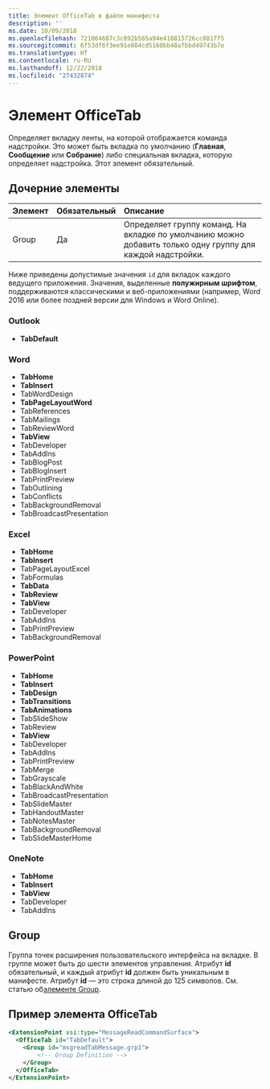 ```yaml
---
title: Элемент OfficeTab в файле манифеста
description: ''
ms.date: 10/09/2018
ms.openlocfilehash: 721064687c3c892b565a94e418815726cc0817f5
ms.sourcegitcommit: 6f53df6f3ee91e084cd5160bb48afbbd49743b7e
ms.translationtype: HT
ms.contentlocale: ru-RU
ms.lasthandoff: 12/22/2018
ms.locfileid: "27432874"
---
```

# <a name="officetab-element"></a>Элемент OfficeTab

Определяет вкладку ленты, на которой отображается команда надстройки. Это может быть вкладка по умолчанию (**Главная**, **Сообщение** или **Собрание**) либо специальная вкладка, которую определяет надстройка. Этот элемент обязательный.

## <a name="child-elements"></a>Дочерние элементы

|  Элемент |  Обязательный  |  Описание  |
|:-----|:-----|:-----|
|  Group      | Да |  Определяет группу команд. На вкладке по умолчанию можно добавить только одну группу для каждой надстройки.  |

Ниже приведены допустимые значения `id` для вкладок каждого ведущего приложения. Значения, выделенные **полужирным шрифтом**, поддерживаются классическими и веб-приложениями (например, Word 2016 или более поздней версии для Windows и Word Online).

### <a name="outlook"></a>Outlook

- **TabDefault**

### <a name="word"></a>Word

- **TabHome**
- **TabInsert**
- TabWordDesign
- **TabPageLayoutWord**
- TabReferences
- TabMailings
- TabReviewWord
- **TabView**
- TabDeveloper
- TabAddIns
- TabBlogPost
- TabBlogInsert
- TabPrintPreview
- TabOutlining
- TabConflicts
- TabBackgroundRemoval
- TabBroadcastPresentation

### <a name="excel"></a>Excel

- **TabHome**
- **TabInsert**
- TabPageLayoutExcel
- TabFormulas
- **TabData**
- **TabReview**
- **TabView**
- TabDeveloper
- TabAddIns
- TabPrintPreview
- TabBackgroundRemoval 

### <a name="powerpoint"></a>PowerPoint

- **TabHome**
- **TabInsert**
- **TabDesign**
- **TabTransitions**
- **TabAnimations**
- TabSlideShow
- TabReview
- **TabView**
- TabDeveloper
- TabAddIns
- TabPrintPreview
- TabMerge
- TabGrayscale
- TabBlackAndWhite
- TabBroadcastPresentation
- TabSlideMaster
- TabHandoutMaster
- TabNotesMaster
- TabBackgroundRemoval
- TabSlideMasterHome

### <a name="onenote"></a>OneNote

- **TabHome**
- **TabInsert**
- **TabView**
- TabDeveloper
- TabAddIns

## <a name="group"></a>Group

Группа точек расширения пользовательского интерфейса на вкладке. В группе может быть до шести элементов управления. Атрибут **id** обязательный, и каждый атрибут **id** должен быть уникальным в манифесте. Атрибут **id** — это строка длиной до 125 символов. См. статью об[элементе Group](group.md).

## <a name="officetab-example"></a>Пример элемента OfficeTab

```xml
<ExtensionPoint xsi:type="MessageReadCommandSurface">
  <OfficeTab id="TabDefault">
    <Group id="msgreadTabMessage.grp1">
        <!-- Group Definition -->
    </Group>
  </OfficeTab>
</ExtensionPoint>
```
